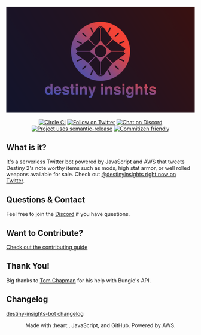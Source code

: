 ![logo](./media/logo.png)

<p align="center">
  <a href="https://circleci.com/gh/cujarrett/destiny-insights-bot/tree/main"><img alt="Circle CI" src="https://circleci.com/gh/cujarrett/destiny-insights-bot/tree/main.svg?style=svg"></a>
  <a href="https://twitter.com/intent/follow?screen_name=destinyinsights"><img alt="Follow on Twitter" src="https://img.shields.io/twitter/follow/destinyinsights?label=Follow&style=social"></a>
  <a href="https://discord.gg/jAA5U52"><img alt="Chat on Discord" src="https://img.shields.io/discord/460598989939802115?label=Discord"></a>
  <a href="https://github.com/semantic-release/semantic-release"><img alt="Project uses semantic-release" src="https://img.shields.io/badge/%20%20%F0%9F%93%A6%F0%9F%9A%80-semantic--release-e10079.svg"></a>
  <a href="http://commitizen.github.io/cz-cli/"><img alt="Commitizen friendly" src="https://img.shields.io/badge/commitizen-friendly-brightgreen.svg?"></a>
</p>

## What is it?

It's a serverless Twitter bot powered by JavaScript and AWS that tweets Destiny
2's note worthy items such as mods, high stat armor, or well rolled weapons
available for sale. Check out
[@destinyinsights right now on Twitter](https://twitter.com/destinyinsights).

## Questions & Contact

Feel free to join the [Discord](https://discord.gg/jAA5U52) if you have
questions.

## Want to Contribute?

[Check out the contributing guide](CONTRIBUTING.md)

## Thank You!

Big thanks to [Tom Chapman](https://github.com/justrealmilk) for his help with
Bungie's API.

## Changelog

[destiny-insights-bot changelog](CHANGELOG.md)

<p align="center">
  Made with :heart:, JavaScript, and GitHub. Powered by AWS.
</p>
